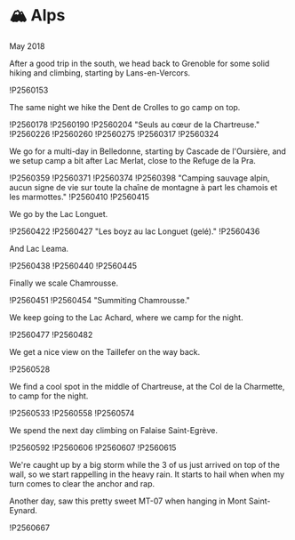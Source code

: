 # 🏔 Alps
May 2018

After a good trip in the south, we head back to Grenoble for some solid
hiking and climbing, starting by Lans-en-Vercors.

!P2560153

The same night we hike the Dent de Crolles to go camp on top.

!P2560178
!P2560190
!P2560204 "Seuls au cœur de la Chartreuse."
!P2560226
!P2560260
!P2560275
!P2560317
!P2560324

We go for a multi-day in Belledonne, starting by Cascade de l'Oursière,
and we setup camp a bit after Lac Merlat, close to the Refuge de la Pra.

!P2560359
!P2560371
!P2560374
!P2560398 "Camping sauvage alpin, aucun signe de vie sur toute la chaîne de montagne à part les chamois et les marmottes."
!P2560410
!P2560415

We go by the Lac Longuet.

!P2560422
!P2560427 "Les boyz au lac Longuet (gelé)."
!P2560436

And Lac Leama.

!P2560438
!P2560440
!P2560445

Finally we scale Chamrousse.

!P2560451
!P2560454 "Summiting Chamrousse."

We keep going to the Lac Achard, where we camp for the night.

!P2560477
!P2560482

We get a nice view on the Taillefer on the way back.

!P2560528

We find a cool spot in the middle of Chartreuse, at the Col de la
Charmette, to camp for the night.

!P2560533
!P2560558
!P2560574

We spend the next day climbing on Falaise Saint-Egrève.

!P2560592
!P2560606
!P2560607
!P2560615

We're caught up by a big storm while the 3 of us just arrived on top of
the wall, so we start rappelling in the heavy rain. It starts to hail
when when my turn comes to clear the anchor and rap.

Another day, saw this pretty sweet MT-07 when hanging in Mont Saint-Eynard.

!P2560667
